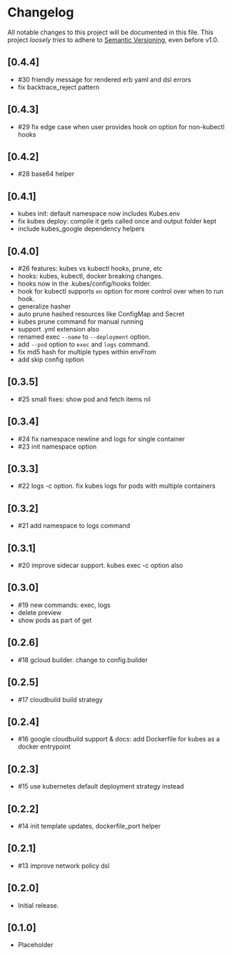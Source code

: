 # Changelog

All notable changes to this project will be documented in this file.
This project *loosely tries* to adhere to [Semantic Versioning](http://semver.org/), even before v1.0.

## [0.4.4]
- #30 friendly message for rendered erb yaml and dsl errors
- fix backtrace_reject pattern

## [0.4.3]
- #29 fix edge case when user provides hook on option for non-kubectl hooks

## [0.4.2]
- #28 base64 helper

## [0.4.1]
- kubes init: default namespace now includes Kubes.env
- fix kubes deploy: compile it gets called once and output folder kept
- include kubes_google dependency helpers

## [0.4.0]
- #26 features: kubes vs kubectl hooks, prune, etc
- hooks: kubes, kubectl, docker breaking changes.
- hooks now in the .kubes/config/hooks folder.
- hook for kubectl supports `on` option for more control over when to run hook.
- generalize hasher
- auto prune hashed resources like ConfigMap and Secret
- kubes prune command for manual running
- support .yml extension also
- renamed exec `--name` to `--deployment` option.
- add `--pod` option to `exec` and `logs` command.
- fix md5 hash for multiple types within envFrom
- add skip config option

## [0.3.5]
- #25 small fixes: show pod and fetch items nil

## [0.3.4]
- #24 fix namespace newline and logs for single container
- #23 init namespace option

## [0.3.3]
- #22 logs -c option. fix kubes logs for pods with multiple containers

## [0.3.2]
- #21 add namespace to logs command

## [0.3.1]
- #20 improve sidecar support. kubes exec -c option also

## [0.3.0]
- #19 new commands: exec, logs
- delete preview
- show pods as part of get

## [0.2.6]
- #18 gcloud builder. change to config.builder

## [0.2.5]
- #17 cloudbuild build strategy

## [0.2.4]
- #16 google cloudbuild support & docs: add Dockerfile for kubes as a docker entrypoint

## [0.2.3]
- #15 use kubernetes default deployment strategy instead

## [0.2.2]
- #14 init template updates, dockerfile_port helper

## [0.2.1]
- #13 improve network policy dsl

## [0.2.0]
- Initial release.

## [0.1.0]
- Placeholder

